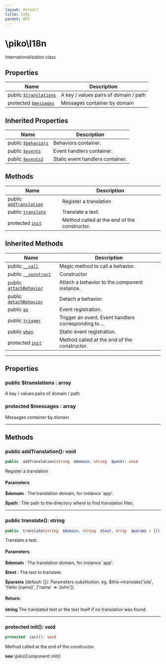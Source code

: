```yaml
---
layout: default
title: I18n
parent: API
---
```




# \piko\I18n

Internationalization class








## Properties

| Name | Description |
|------|-------------|
| public [`$translations`](#property_translations) | A key / values pairs of domain / path  |
| protected [`$messages`](#property_messages) | Messages container by domain  |

## Inherited Properties

| Name | Description |
|------|-------------|
| public [`$behaviors`](Component.md#property_behaviors) | Behaviors container.  |
| public [`$events`](Component.md#property_events) | Event handlers container.  |
| public [`$events2`](Component.md#property_events2) | Static event handlers container.  |

## Methods

| Name | Description |
|------|-------------|
| public [`addTranslation`](#method_addTranslation) | Register a translation  |
| public [`translate`](#method_translate) | Translate a text.  |
| protected [`init`](#method_init) | Method called at the end of the constructor.  |

## Inherited Methods

| Name | Description |
|------|-------------|
| public [`__call`](Component.md#method___call) | Magic method to call a behavior.  |
| public [`__construct`](Component.md#method___construct) | Constructor  |
| public [`attachBehavior`](Component.md#method_attachBehavior) | Attach a behavior to the component instance.  |
| public [`detachBehavior`](Component.md#method_detachBehavior) | Detach a behavior.  |
| public [`on`](Component.md#method_on) | Event registration.  |
| public [`trigger`](Component.md#method_trigger) | Trigger an event. Event handlers corresponding to ... |
| public [`when`](Component.md#method_when) | Static event registration.  |
| protected [`init`](Component.md#method_init) | Method called at the end of the constructor.  |

-----


## Properties


<a name="property_translations"></a>
### public $translations : array
A key / values pairs of domain / path






<a name="property_messages"></a>
### protected $messages : array
Messages container by domain





-----

## Methods




<a name="method_addTranslation"></a>
### public addTranslation(): void

```php
public  addTranslation(string  $domain, string  $path): void
```

Register a translation



#### Parameters
**$domain** :
The translation domain, for instance 'app'.

**$path** :
The path to the directory where to find translation files.






-----



<a name="method_translate"></a>
### public translate(): string

```php
public  translate(string  $domain, string  $text, array  $params = []): string
```

Translate a text.



#### Parameters
**$domain** :
The translation domain, for instance 'app'.

**$text** :
The text to translate.

**$params**  (default: []):
Parameters substitution, eg. $this->translate('site', 'Hello {name}', ['name' => 'John']).






#### Return:
**string**
The translated text or the text itself if no translation was found.

-----



<a name="method_init"></a>
### protected init(): void

```php
protected  init(): void
```

Method called at the end of the constructor.






**see**  \piko\Component::init()



